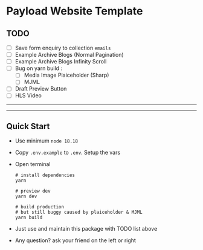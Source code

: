 # Payload Website Template

## TODO

- [ ] Save form enquiry to collection `emails`
- [ ] Example Archive Blogs (Normal Pagination)
- [ ] Example Archive Blogs Infinity Scroll
- [ ] Bug on yarn build :
  - [ ] Media Image Plaiceholder (Sharp)
  - [ ] MJML
- [ ] Draft Preview Button
- [ ] HLS Video

---

---

## Quick Start

- Use minimum `node 18.18`
- Copy `.env.example` to `.env`. Setup the vars
- Open terminal

  ```
  # install dependencies
  yarn

  # preview dev
  yarn dev

  # build production
  # but still buggy caused by plaiceholder & MJML
  yarn build
  ```

- Just use and maintain this package with TODO list above
- Any question? ask your friend on the left or right
